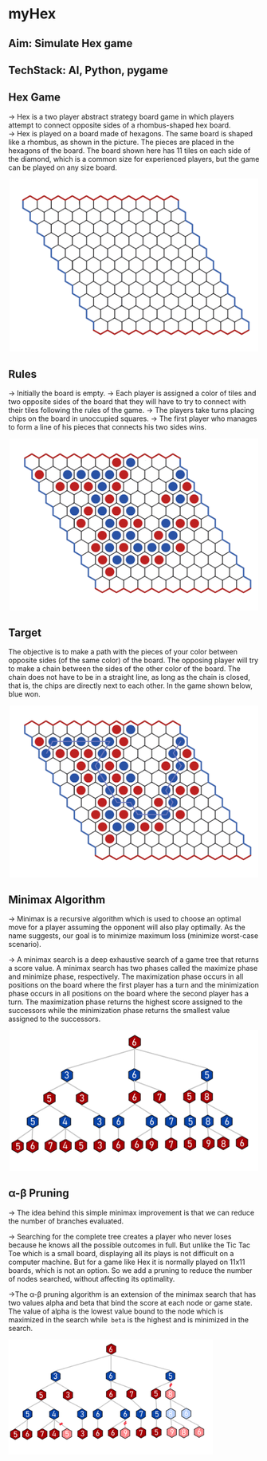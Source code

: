 # myHex

## Aim: Simulate Hex game 
## TechStack: AI, Python, pygame

## Hex Game

-> Hex is a two player abstract strategy board game in which players attempt to connect opposite sides of a rhombus-shaped hex board.<br/>
-> Hex is played on a board made of hexagons. The same board is shaped like a rhombus, as shown in the picture. The pieces are placed in the hexagons of the board. The board shown here has 11 tiles on each side of the diamond, which is a common size for experienced players, but the game can be played on any size board.

<p align="center">
<img src="hex-board-empty.png" alt="Hex Empty Board"  style="width:500px;" />
</p>

## Rules
-> Initially the board is empty.
-> Each player is assigned a color of tiles and two opposite sides of the board that they will have to try to connect with their tiles following the rules of the game.
-> The players take turns placing chips on the board in unoccupied squares.
-> The first player who manages to form a line of his pieces that connects his two sides wins.

<p align = "center">
<img src="hex-board-1.png" alt="Hex Board" style="width:500px;" />
</p>

## Target
The objective is to make a path with the pieces of your color between opposite sides (of the same color) of the board. The opposing player will try to make a chain between the sides of the other color of the board. The chain does not have to be in a straight line, as long as the chain is closed, that is, the chips are directly next to each other. In the game shown below, blue won.

<p align = "center">
<img src="hex-board-2.png" alt="Hex Board Blue Win" style="width:500px;" />
</p>

## Minimax Algorithm

-> Minimax is a recursive algorithm which is used to choose an optimal move for a player assuming the opponent will also play optimally. As the name suggests, our goal is to minimize maximum loss (minimize worst-case scenario).

-> A minimax search is a deep exhaustive search of a game tree that returns a score value. A minimax search has two phases called the maximize phase and minimize phase, respectively. The maximization phase occurs in all positions on the board where the first player has a turn and the minimization phase occurs in all positions on the board where the second player has a turn. The maximization phase returns the highest score assigned to the successors while the minimization phase returns the smallest value assigned to the successors.


<p align = "center">
<img src = "minimax_tree.png" alt = "Hex Game Tree Board 2x2" style="width:500px;" />
</p>

## α-β Pruning

-> The idea behind this simple minimax improvement is that we can reduce the number of branches evaluated.

-> Searching for the complete tree creates a player who never loses because he knows all the possible outcomes in full. But unlike the Tic Tac Toe which is a small board, displaying all its plays is not difficult on a computer machine. But for a game like Hex it is normally played on 11x11 boards, which is not an option. So we add a pruning to reduce the number of nodes searched, without affecting its optimality.

->The α-β pruning algorithm is an extension of the minimax search that has two values alpha and beta that bind the score at each node or game state. The value of alpha is the lowest value bound to the node which is maximized in the search while` beta` is the highest and is minimized in the search.

<img src="minimax_alphabeta_tree.png" alt="Hex Game Tree α-β Minimax" style="zoom:40%;" />
